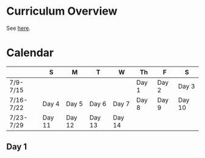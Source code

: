 # Curriculum Overview
See [here](https://docs.google.com/presentation/d/1E2hq97nSFSaDG1SsOIY46O3nBSzaPpFMgRny_pWwCO8/edit?usp=sharing).

# Calendar
|          | S  | M  | T  | W  | Th | F  | S  |
|----------|----|----|----|----|----|----|----|
|7/9-7/15  |    |    |    |    | Day 1 | Day 2 | Day 3 |
|7/16-7/22 | Day 4 | Day 5 | Day 6 | Day 7 | Day 8 | Day 9 | Day 10 |
|7/23-7/29 | Day 11   | Day 12 | Day 13 | Day 14 |  |  |  |

## Day 1